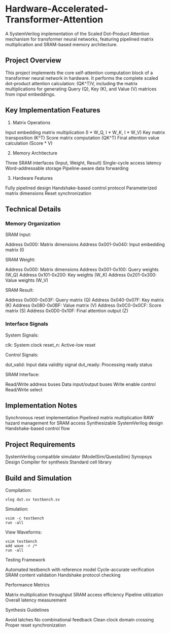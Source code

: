 # Hardware-Accelerated-Transformer-Attention
A SystemVerilog implementation of the Scaled Dot-Product Attention mechanism for transformer neural networks, featuring pipelined matrix multiplication and SRAM-based memory architecture.

## Project Overview
This project implements the core self-attention computation block of a transformer neural network in hardware. It performs the complete scaled dot-product attention calculation: (QK^T)V, including the matrix multiplications for generating Query (Q), Key (K), and Value (V) matrices from input embeddings.

## Key Implementation Features

1. Matrix Operations

Input embedding matrix multiplication (I * W_Q, I * W_K, I * W_V)
Key matrix transposition (K^T)
Score matrix computation (QK^T)
Final attention value calculation (Score * V)

2. Memory Architecture

Three SRAM interfaces (Input, Weight, Result)
Single-cycle access latency
Word-addressable storage
Pipeline-aware data forwarding

3. Hardware Features

Fully pipelined design
Handshake-based control protocol
Parameterized matrix dimensions
Reset synchronization

## Technical Details

### Memory Organization

SRAM Input:

Address 0x000: Matrix dimensions
Address 0x001-0x040: Input embedding matrix (I)

SRAM Weight:

Address 0x000: Matrix dimensions
Address 0x001-0x100: Query weights (W_Q)
Address 0x101-0x200: Key weights (W_K)
Address 0x201-0x300: Value weights (W_V)

SRAM Result:

Address 0x000-0x03F: Query matrix (Q)
Address 0x040-0x07F: Key matrix (K)
Address 0x080-0x0BF: Value matrix (V)
Address 0x0C0-0x0CF: Score matrix (S)
Address 0x0D0-0x10F: Final attention output (Z)

### Interface Signals

System Signals:

clk: System clock
reset_n: Active-low reset

Control Signals:

dut_valid: Input data validity signal
dut_ready: Processing ready status

SRAM Interface:

Read/Write address buses
Data input/output buses
Write enable control
Read/Write select


## Implementation Notes

Synchronous reset implementation
Pipelined matrix multiplication
RAW hazard management for SRAM access
Synthesizable SystemVerilog design
Handshake-based control flow

## Project Requirements

SystemVerilog compatible simulator (ModelSim/QuestaSim)
Synopsys Design Compiler for synthesis
Standard cell library

## Build and Simulation

Compilation:
```
vlog dut.sv testbench.sv
```

Simulation:
```
vsim -c testbench
run -all
```

View Waveforms:
```
vsim testbench
add wave -r /*
run -all
```
Testing Framework

Automated testbench with reference model
Cycle-accurate verification
SRAM content validation
Handshake protocol checking

Performance Metrics

Matrix multiplication throughput
SRAM access efficiency
Pipeline utilization
Overall latency measurement

Synthesis Guidelines

Avoid latches
No combinational feedback
Clean clock domain crossing
Proper reset synchronization
